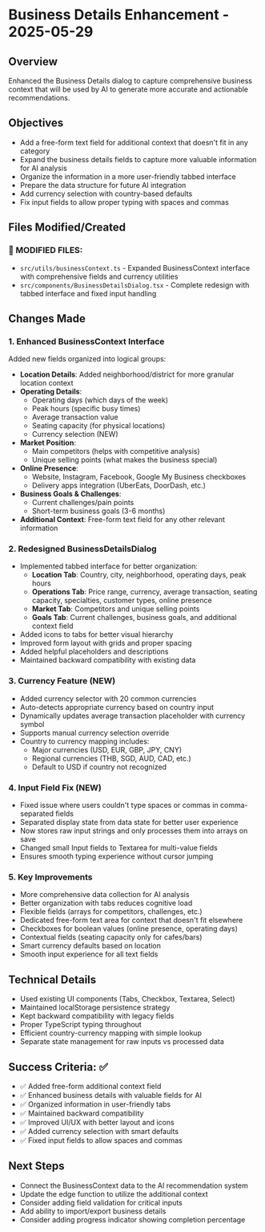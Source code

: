 # Business Details Enhancement - 2025-05-29

## Overview
Enhanced the Business Details dialog to capture comprehensive business context that will be used by AI to generate more accurate and actionable recommendations.

## Objectives
- Add a free-form text field for additional context that doesn't fit in any category
- Expand the business details fields to capture more valuable information for AI analysis
- Organize the information in a more user-friendly tabbed interface
- Prepare the data structure for future AI integration
- Add currency selection with country-based defaults
- Fix input fields to allow proper typing with spaces and commas

## Files Modified/Created

### 🔄 MODIFIED FILES:
- `src/utils/businessContext.ts` - Expanded BusinessContext interface with comprehensive fields and currency utilities
- `src/components/BusinessDetailsDialog.tsx` - Complete redesign with tabbed interface and fixed input handling

## Changes Made

### 1. Enhanced BusinessContext Interface
Added new fields organized into logical groups:
- **Location Details**: Added neighborhood/district for more granular location context
- **Operating Details**: 
  - Operating days (which days of the week)
  - Peak hours (specific busy times)
  - Average transaction value
  - Seating capacity (for physical locations)
  - Currency selection (NEW)
- **Market Position**:
  - Main competitors (helps with competitive analysis)
  - Unique selling points (what makes the business special)
- **Online Presence**:
  - Website, Instagram, Facebook, Google My Business checkboxes
  - Delivery apps integration (UberEats, DoorDash, etc.)
- **Business Goals & Challenges**:
  - Current challenges/pain points
  - Short-term business goals (3-6 months)
- **Additional Context**: Free-form text field for any other relevant information

### 2. Redesigned BusinessDetailsDialog
- Implemented tabbed interface for better organization:
  - **Location Tab**: Country, city, neighborhood, operating days, peak hours
  - **Operations Tab**: Price range, currency, average transaction, seating capacity, specialties, customer types, online presence
  - **Market Tab**: Competitors and unique selling points
  - **Goals Tab**: Current challenges, business goals, and additional context field
- Added icons to tabs for better visual hierarchy
- Improved form layout with grids and proper spacing
- Added helpful placeholders and descriptions
- Maintained backward compatibility with existing data

### 3. Currency Feature (NEW)
- Added currency selector with 20 common currencies
- Auto-detects appropriate currency based on country input
- Dynamically updates average transaction placeholder with currency symbol
- Supports manual currency selection override
- Country to currency mapping includes:
  - Major currencies (USD, EUR, GBP, JPY, CNY)
  - Regional currencies (THB, SGD, AUD, CAD, etc.)
  - Default to USD if country not recognized

### 4. Input Field Fix (NEW)
- Fixed issue where users couldn't type spaces or commas in comma-separated fields
- Separated display state from data state for better user experience
- Now stores raw input strings and only processes them into arrays on save
- Changed small Input fields to Textarea for multi-value fields
- Ensures smooth typing experience without cursor jumping

### 5. Key Improvements
- More comprehensive data collection for AI analysis
- Better organization with tabs reduces cognitive load
- Flexible fields (arrays for competitors, challenges, etc.)
- Dedicated free-form text area for context that doesn't fit elsewhere
- Checkboxes for boolean values (online presence, operating days)
- Contextual fields (seating capacity only for cafes/bars)
- Smart currency defaults based on location
- Smooth input experience for all text fields

## Technical Details
- Used existing UI components (Tabs, Checkbox, Textarea, Select)
- Maintained localStorage persistence strategy
- Kept backward compatibility with legacy fields
- Proper TypeScript typing throughout
- Efficient country-currency mapping with simple lookup
- Separate state management for raw inputs vs processed data

## Success Criteria: ✅
- ✅ Added free-form additional context field
- ✅ Enhanced business details with valuable fields for AI
- ✅ Organized information in user-friendly tabs
- ✅ Maintained backward compatibility
- ✅ Improved UI/UX with better layout and icons
- ✅ Added currency selection with smart defaults
- ✅ Fixed input fields to allow spaces and commas

## Next Steps
- Connect the BusinessContext data to the AI recommendation system
- Update the edge function to utilize the additional context
- Consider adding field validation for critical inputs
- Add ability to import/export business details
- Consider adding progress indicator showing completion percentage